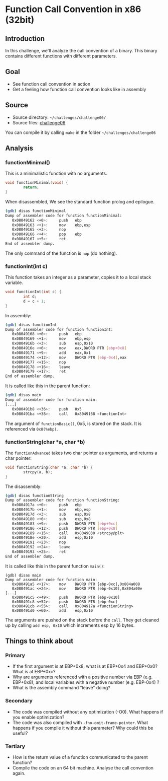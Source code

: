 # Function Call Convention in x86 (32bit)

## Introduction

In this challenge, we'll analyze the call convention of a binary. This binary
contains different functions with different parameters.


## Goal

* See function call convention in action
* Get a feeling how function call convention looks like in assembly


## Source

* Source directory: `~/challenges/challenge06/`
* Source files: [challenge06](https://github.com/dobin/yookiterm-challenges-files/tree/master/challenge06)

You can compile it by calling `make` in the folder `~/challenges/challenge06`


## Analysis

### functionMinimal()

This is a minimalistic function with no arguments.

```c
void functionMinimal(void) {
        return;
}
```

When disassembled, We see the standard function prolog and epilogue.

```sh
(gdb) disas functionMinimal
Dump of assembler code for function functionMinimal:
   0x08049162 <+0>:     push   ebp
   0x08049163 <+1>:     mov    ebp,esp
   0x08049165 <+3>:     nop
   0x08049166 <+4>:     pop    ebp
   0x08049167 <+5>:     ret
End of assembler dump.
```

The only command of the function is `nop` (do nothing).


### functionInt(int c)

This function takes an integer as a parameter, copies it to a local stack
variable.

```c
void functionInt(int c) {
        int d;
        d = c + 1;
}
```

In assembly:

```sh
(gdb) disas functionInt
Dump of assembler code for function functionInt:
   0x08049168 <+0>:     push   ebp
   0x08049169 <+1>:     mov    ebp,esp
   0x0804916b <+3>:     sub    esp,0x10
   0x0804916e <+6>:     mov    eax,DWORD PTR [ebp+0x8]
   0x08049171 <+9>:     add    eax,0x1
   0x08049174 <+12>:    mov    DWORD PTR [ebp-0x4],eax
   0x08049177 <+15>:    nop
   0x08049178 <+16>:    leave
   0x08049179 <+17>:    ret
End of assembler dump.
```

It is called like this in the parent function:
```sh
(gdb) disas main
Dump of assembler code for function main:
[...]
   0x080491b8 <+36>:    push   0x5
   0x080491ba <+38>:    call   0x8049168 <functionInt>
```

The argument of `functionBasic()`, 0x5, is stored on the stack. It is referenced
via `0x8(%ebp)`. 


### functionString(char *a, char *b)

The `functionAdvanced` takes two char pointer as arguments, and returns a char pointer:

```c
void functionString(char *a, char *b) {
        strcpy(a, b);
}
```

The disassembly:
```sh
(gdb) disas functionString
Dump of assembler code for function functionString:
   0x0804917a <+0>:     push   ebp
   0x0804917b <+1>:     mov    ebp,esp
   0x0804917d <+3>:     sub    esp,0x8
   0x08049180 <+6>:     sub    esp,0x8
   0x08049183 <+9>:     push   DWORD PTR [ebp+0xc]
   0x08049186 <+12>:    push   DWORD PTR [ebp+0x8]
   0x08049189 <+15>:    call   0x8049030 <strcpy@plt>
   0x0804918e <+20>:    add    esp,0x10
   0x08049191 <+23>:    nop
   0x08049192 <+24>:    leave
   0x08049193 <+25>:    ret
End of assembler dump.
```

It is called like this in the parent function `main()`:

```
(gdb) disas main
Dump of assembler code for function main:
   0x080491a5 <+17>:    mov    DWORD PTR [ebp-0xc],0x804a008
   0x080491ac <+24>:    mov    DWORD PTR [ebp-0x10],0x804a00e
[...]
   0x080491c5 <+49>:    push   DWORD PTR [ebp-0x10]
   0x080491c8 <+52>:    push   DWORD PTR [ebp-0xc]
   0x080491cb <+55>:    call   0x804917a <functionString>
   0x080491d0 <+60>:    add    esp,0x10
```

The arguments are pushed on the stack before the `call`. They get cleaned up
by calling `add esp, 0x10` which increments esp by 16 bytes. 


## Things to think about

### Primary

* If the first argument is at EBP+0x8, what is at EBP+0x4 and EBP+0x0? What is at EBP+0xc?
* Why are arguments referenced with a positive number via EBP (e.g. EBP+0x8), and local variables with a negative number (e.g. EBP-0x4) ?
* What is the assembly command "leave" doing?

### Secondary

* The code was compiled without any optimization (-O0). What happens if you enable optimization?
* The code was also compiled with `-fno-omit-frame-pointer`. What happens if you compile it without this parameter? Why could this be useful?

### Tertiary

* How is the return value of a function communicated to the parent function?
* Compile the code on an 64 bit machine. Analyse the call convention again.

